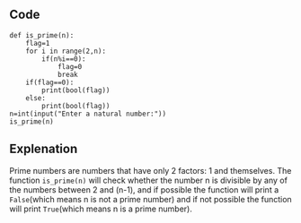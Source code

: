 ## Code
```
def is_prime(n):
    flag=1
    for i in range(2,n):
        if(n%i==0):
            flag=0
            break
    if(flag==0):
        print(bool(flag))
    else:
        print(bool(flag))
n=int(input("Enter a natural number:"))
is_prime(n)
```
## Explenation
Prime numbers are numbers that have only 2 factors: 1 and themselves.
The function `is_prime(n)` will check whether the number n is divisible by any of the numbers between 2 and (n-1), 
and if possible the function will print a `False`(which means n is not a prime number) and if not possible the function will print `True`(which means n is a prime number).
